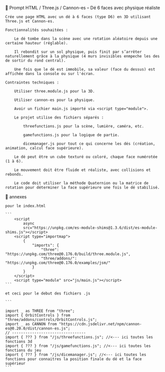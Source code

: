 🎲 Prompt HTML / Three.js / Cannon-es – Dé 6 faces avec physique réaliste

    Crée une page HTML avec un dé à 6 faces (type D6) en 3D utilisant Three.js et Cannon-es.

    Fonctionnalités souhaitées :

        Le dé tombe dans la scène avec une rotation aléatoire depuis une certaine hauteur (réglable).

        Il rebondit sur un sol physique, puis finit par s’arrêter naturellement grâce à la physique (4 murs invisibles enmpeche les des de sortir du rond central).

        Une fois que le dé est immobile, sa valeur (face du dessus) est affichée dans la console ou sur l'écran.

    Contraintes techniques :

        Utiliser three.module.js pour la 3D.

        Utiliser cannon-es pour la physique.

        Avoir un fichier main.js importé via <script type="module">.

        Le projet utilise des fichiers séparés :

            threefunctions.js pour la scène, lumière, caméra, etc.

            gamefunctions.js pour la logique de partie.

            dicemanager.js pour tout ce qui concerne les dés (création, animation, calcul face supérieure).

        Le dé peut être un cube texturé ou coloré, chaque face numérotée (1 à 6).

        Le mouvement doit être fluide et réaliste, avec collisions et rebonds.

        Le code doit utiliser la méthode Quaternion ou la matrice de rotation pour déterminer la face supérieure une fois le dé stabilisé.

🎲 annexes

    pour le index.html

    ```
    	<script
    		async
    		src="https://unpkg.com/es-module-shims@1.3.6/dist/es-module-shims.js"></script>
    	<script type="importmap">
    		{
    			"imports": {
    				"three": "https://unpkg.com/three@0.176.0/build/three.module.js",
    				"three/addons/": "https://unpkg.com/three@0.176.0/examples/jsm/"
    			}
    		}
    	</script>
    	<script type="module" src="js/main.js"></script>
    ```

    et ceci pour le debut des fichiers .js

    ```

    import _ as THREE from "three";
    import { OrbitControls } from "three/addons/controls/OrbitControls.js";
    import _ as CANNON from "https://cdn.jsdelivr.net/npm/cannon-es@0.20.0/dist/cannon-es.js";
    // ---------------------------------
    import { ??? } from "/js/threefunctions.js"; //<--- ici toutes les fonctions 3d
    import { ??? } from "/js/gamefunctions.js"; //<--- ici toutes les fonctions du jeu
    import { ??? } from "/js/dicemanager.js"; //<--- ici toutes les fonctions pour connaitres la position finale du dé et la face supérieur
    ```
